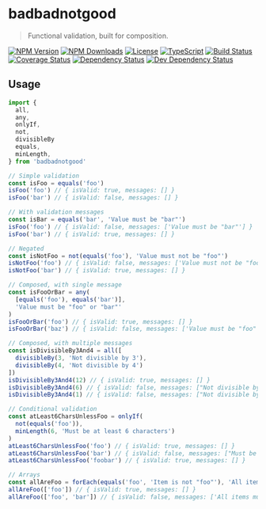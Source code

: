# badbadnotgood

> Functional validation, built for composition.

[![NPM Version][npm-version-shield]][npm-version]
[![NPM Downloads][npm-stats-shield]][npm-stats]
[![License][license-shield]][license]
[![TypeScript][typescript-shield]][typescript]
[![Build Status][travis-ci-shield]][travis-ci]
[![Coverage Status][codecov-shield]][codecov]
[![Dependency Status][david-dm-shield]][david-dm]
[![Dev Dependency Status][david-dm-dev-shield]][david-dm-dev]

## Usage

```typescript
import {
  all,
  any,
  onlyIf,
  not,
  divisibleBy
  equals,
  minLength,
} from 'badbadnotgood'

// Simple validation
const isFoo = equals('foo')
isFoo('foo') // { isValid: true, messages: [] }
isFoo('bar') // { isValid: false, messages: [] }

// With validation messages
const isBar = equals('bar', 'Value must be "bar"')
isFoo('foo') // { isValid: false, messages: ['Value must be "bar"'] }
isFoo('bar') // { isValid: true, messages: [] }

// Negated
const isNotFoo = not(equals('foo'), 'Value must not be "foo"')
isNotFoo('foo') // { isValid: false, messages: ['Value must not be "foo"']}
isNotFoo('bar') // { isValid: true, messages: [] }

// Composed, with single message
const isFooOrBar = any(
  [equals('foo'), equals('bar')],
  'Value must be "foo" or "bar"'
)
isFooOrBar('foo') // { isValid: true, messages: [] }
isFooOrBar('baz') // { isValid: false, messages: ['Value must be "foo" or "bar"'] }

// Composed, with multiple messages
const isDivisibleBy3And4 = all([
  divisibleBy(3, 'Not divisible by 3'),
  divisibleBy(4, 'Not divisible by 4')
])
isDivisibleBy3And4(12) // { isValid: true, messages: [] }
isDivisibleBy3And4(6) // { isValid: false, messages: ["Not divisible by 4"] }
isDivisibleBy3And4(1) // { isValid: false, messages: ["Not divisible by 3", "Not divisible by 4"] }

// Conditional validation
const atLeast6CharsUnlessFoo = onlyIf(
  not(equals('foo')),
  minLength(6, 'Must be at least 6 characters')
)
atLeast6CharsUnlessFoo('foo') // { isValid: true, messages: [] }
atLeast6CharsUnlessFoo('bar') // { isValid: false, messages: ["Must be at least 6 characters"] }
atLeast6CharsUnlessFoo('foobar') // { isValid: true, messages: [] }

// Arrays
const allAreFoo = forEach(equals('foo', 'Item is not "foo"'), 'All items must be "foo"')
allAreFoo(['foo']) // { isValid: true, messages: [] }
allAreFoo(['foo', 'bar']) // { isValid: false, messages: ['All items must be "foo"', { index: 1, messages: ['Item is not "foo"] }] }
```

[npm-version]: https://npmjs.com/package/badbadnotgood
[npm-version-shield]: https://img.shields.io/npm/v/badbadnotgood.svg
[npm-stats]: http://npm-stat.com/charts.html?package=badbadnotgood&author=&from=&to=
[npm-stats-shield]: https://img.shields.io/npm/dt/badbadnotgood.svg?maxAge=2592000
[license]: ./LICENSE
[license-shield]: https://img.shields.io/npm/l/badbadnotgood.svg
[typescript]: https://www.typescriptlang.org/
[typescript-shield]: https://img.shields.io/badge/definitions-TypeScript-blue.svg
[travis-ci]: https://travis-ci.org/caseyWebb/badbadnotgood/
[travis-ci-shield]: https://img.shields.io/travis/caseyWebb/badbadnotgood/master.svg
[codecov]: https://codecov.io/gh/caseyWebb/badbadnotgood
[codecov-shield]: https://img.shields.io/codecov/c/github/caseyWebb/badbadnotgood.svg
[david-dm]: https://david-dm.org/caseyWebb/badbadnotgood
[david-dm-shield]: https://img.shields.io/david/caseyWebb/badbadnotgood.svg
[david-dm-dev]: https://david-dm.org/caseyWebb/badbadnotgood?type=dev
[david-dm-dev-shield]: https://img.shields.io/david/dev/caseyWebb/badbadnotgood

